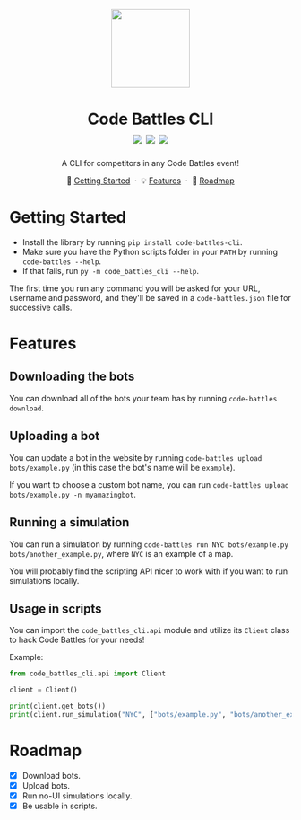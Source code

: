 <p align="center">
  <img src="https://github.com/noamzaks/code-battles/assets/63877260/b330aa14-7003-4204-8907-e77a5c6e8d81" height="140">
</p>
<h1 align="center">
  Code Battles CLI
  <br />
  <img src="https://img.shields.io/pypi/v/code-battles-cli">
  <img src="https://img.shields.io/badge/PRs-welcome-brightgreen.svg">
  <img src="https://img.shields.io/badge/license-MIT-blue.svg">
</h1>

<p align="center">
    A CLI for competitors in any Code Battles event!
</p>
<p align="center">
    🏃 <a href="#getting-started">Getting Started</a>
    &nbsp;&middot&nbsp;
    💡 <a href="#features">Features</a>
    &nbsp;&middot&nbsp;
    🚗 <a href="#roadmap">Roadmap</a>
</p>

# Getting Started

-   Install the library by running `pip install code-battles-cli`.
-   Make sure you have the Python scripts folder in your `PATH` by running `code-battles --help`.
-   If that fails, run `py -m code_battles_cli --help`.

The first time you run any command you will be asked for your URL, username and password, and they'll be saved in a `code-battles.json` file for successive calls.

# Features

## Downloading the bots

You can download all of the bots your team has by running `code-battles download`.

## Uploading a bot

You can update a bot in the website by running `code-battles upload bots/example.py` (in this case the bot's name will be `example`).

If you want to choose a custom bot name, you can run `code-battles upload bots/example.py -n myamazingbot`.

## Running a simulation

You can run a simulation by running `code-battles run NYC bots/example.py bots/another_example.py`, where `NYC` is an example of a map.

You will probably find the scripting API nicer to work with if you want to run simulations locally.

## Usage in scripts

You can import the `code_battles_cli.api` module and utilize its `Client` class to hack Code Battles for your needs!

Example:

```python
from code_battles_cli.api import Client

client = Client()

print(client.get_bots())
print(client.run_simulation("NYC", ["bots/example.py", "bots/another_example.py"]))
```

# Roadmap

-   [x] Download bots.
-   [x] Upload bots.
-   [x] Run no-UI simulations locally.
-   [x] Be usable in scripts.
